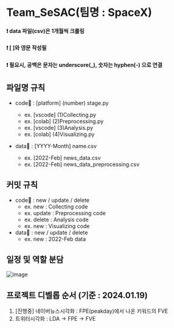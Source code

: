 # Team_SeSAC(팀명 : SpaceX)
#### ❗ data 파일(csv)은 1개월씩 크롤링
#### ❗ [ ]와 영문 작성필
#### ❗ 필요시, 공백은 문자는 underscore(_), 숫자는 hyphen(-) 으로 연결


## 파일명 규칙
  * code📁 : [platform] (number) stage.py
    * ex. [vscode] (1)Collecting.py
    * ex. [colab] (2)Preprocessing.py
    * ex. [vscode] (3)Analysis.py
    * ex. [colab] (4)Visualizing.py
      
  * data📁 : [YYYY-Month] name.csv
    * ex. [2022-Feb] news_data.csv
    * ex. [2022-Feb] news_data_preprocessing.csv

## 커밋 규칙
  * code📁 : new / update / delete
    * ex. new : Collecting code
    * ex. update : Preprocessing code
    * ex. delete : Analysis code
    * ex. new : Visualizing code
  * data📁 : new / update / delete
    * ex. new : 2022-Feb data



## 일정 및 역할 분담

![image](https://github.com/maximin90/Team_SeSAC/assets/113491089/6603e299-03a0-4765-8e97-73b8f38ef10b)


## 프로젝트 디벨롭 순서 (기준 : 2024.01.19)
  1. [진행중] 네이버뉴스시각화 : FPE(peakday)에서 나온 키워드의 FVE 
  2. 트위터시각화 : LDA -> FPE -> FVE 